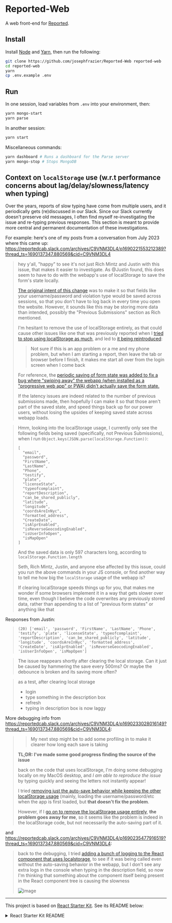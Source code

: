 # Reported-Web

A web front-end for [Reported](https://twitter.com/Reported_NYC).

## Install

Install [Node](https://nodejs.org/) and [Yarn](https://yarnpkg.com/), then run the following:

```bash
git clone https://github.com/josephfrazier/Reported-Web reported-web
cd reported-web
yarn
cp .env.example .env
```

## Run

In one session, load variables from `.env` into your environment, then:

```bash
yarn mongo-start
yarn parse
```

In another session:

```bash
yarn start
```

Miscellaneous commands:

```bash
yarn dashboard # Runs a dashboard for the Parse server
yarn mongo-stop # Stops MongoDB
```

## Context on `localStorage` use (w.r.t performance concerns about lag/delay/slowness/latency when typing)

Over the years, reports of slow typing have come from multiple users, and it periodically gets (re)discussed in our Slack.
Since our Slack currently doesn't preserve old messages, I often find myself re-investigating the issue and re-typing previous responses.
This section is meant to provide more central and permanent documentation of these investigations.

For example: here's one of my posts from a conversation from July 2023 where this came up: https://reportedcab.slack.com/archives/C9VNM3DL4/p1690221553212389?thread_ts=1690137347.880569&cid=C9VNM3DL4

> hey y'all, "happy" to see it's not just Rich Mintz and Justin with this issue,
> that makes it easier to investigate. As @Justin found, this does seem to
> have to do with the webapp's use of localStorage to save the form's state
> locally.
>
> [The original intent of this change](https://github.com/josephfrazier/reported-web/commit/4ad4c316aeb2d8a8e7bc8eb8e462aa722ca56a3a) was to make it so that fields like your
> username/password and violation type would be saved across sessions, so
> that you don't have to log back in every time you open the website.
> However, it sounds like this may be storing more data than intended,
> possibly the "Previous Submissions" section as Rich mentioned.
>
> I'm hesitant to remove the use of localStorage entirely, as that could cause
> other issues like one that was previously reported when I [tried to stop using localStorage as much](https://github.com/josephfrazier/reported-web/pull/391),
> and led to [it being reintroduced](https://github.com/josephfrazier/reported-web/pull/394):
> > Not sure if this is an app problem or a me and my phone problem, but when I
> > am starting a report, then leave the tab or browser before I finish, it makes
> > me start all over from the login screen when I come back
>
> For reference, the [periodic saving of form state was added to fix a bug where
> "swiping away" the webapp (when installed as a "progressive web app" or PWA)
> didn't actually save the form state.](https://github.com/josephfrazier/reported-web/commit/4b22f2d957a08712e65cca065b2c11d7c384b47e)
>
> If the latency issues are indeed related to the number of previous submissions
> made, then hopefully I can make it so that those aren't part of the saved
> state, and speed things back up for our power users, without losing the upsides
> of keeping saved state across webapp loads.

> Hmm, looking into the localStorage usage, I currently only see the following
> fields being saved (specifically, not Previous Submissions), when I run
> `Object.keys(JSON.parse(localStorage.Function))`:
>
> ```
> [
>   "email",
>   "password",
>   "FirstName",
>   "LastName",
>   "Phone",
>   "testify",
>   "plate",
>   "licenseState",
>   "typeofcomplaint",
>   "reportDescription",
>   "can_be_shared_publicly",
>   "latitude",
>   "longitude",
>   "coordsAreInNyc",
>   "formatted_address",
>   "CreateDate",
>   "isAlprEnabled",
>   "isReverseGeocodingEnabled",
>   "isUserInfoOpen",
>   "isMapOpen"
> ]
> ```
>
> And the saved data is only 597 characters long, according to `localStorage.Function.length`
>
> Seth, Rich Mintz, Justin, and anyone else affected by this issue, could you run
> the above commands in your JS console, or find another way to tell me how big
> the `localStorage` usage of the webapp is?
>
> If clearing localStorage speeds things up for you, that makes me wonder if some
> browsers implement it in a way that gets slower over time, even though I
> believe the code overwrites any previously stored data, rather than appending
> to a list of "previous form states" or anything like that

Responses from Justin:

> `(20) ['email', 'password', 'FirstName', 'LastName', 'Phone', 'testify',
> 'plate', 'licenseState', 'typeofcomplaint', 'reportDescription',
> 'can_be_shared_publicly', 'latitude', 'longitude', 'coordsAreInNyc',
> 'formatted_address', 'CreateDate', 'isAlprEnabled',
> 'isReverseGeocodingEnabled', 'isUserInfoOpen', 'isMapOpen']`

> The issue reappears shortly after clearing the local storage. Can it just be caused by hammering the save every 500ms? Or maybe the debounce is broken and its saving more often?

> as a test, after clearing local storage
> * login
> * type something in the description box
> * refresh
> * typing in description box is now laggy

More debugging info from https://reportedcab.slack.com/archives/C9VNM3DL4/p1690233028016149?thread_ts=1690137347.880569&cid=C9VNM3DL4:

> > My next step might be to add some profiling in to make it clearer how long each save is taking
> 
> **TL;DR: I've made some good progress finding the source of the issue**
> 
> back on the code that uses localStorage, I'm doing some debugging locally on my
> MacOS desktop, and _I am able to reproduce the issue_ by typing quickly and
> seeing the letters not instantly appear!
> 
> I tried [removing just the auto-save behavior while keeping the other
> localStorage usage](https://github.com/josephfrazier/reported-web/commit/2bac6d970bf906885d88626c12d80c04d7d080ef) (mainly, loading the username/password/etc when the app is
> first loaded, but **that doesn't fix the problem**.
> 
> However, if I [go on to remove the localStorage usage entirely](https://github.com/josephfrazier/reported-web/compare/josephfrazier:091a41d...josephfrazier:9b99eee), **the problem goes
> away for me**, so it seems like the problem is indeed in the localStorage code,
> but not necessarily the auto-saving part of it.

and https://reportedcab.slack.com/archives/C9VNM3DL4/p1690235477916519?thread_ts=1690137347.880569&cid=C9VNM3DL4:

> back to the debugging, I tried [adding a bunch of logging to the React
> component that uses localstorage](https://github.com/josephfrazier/react-localstorage/compare/josephfrazier:f10d44b...josephfrazier:7f9673e), to see if it was being called even without
> the auto-saving behavior in the webapp, but I don't see any extra logs in the
> console when typing in the description field, so now I'm thinking that
> something about the component itself being present in the React component
> tree is causing the slowness
> 
> ![image](https://github.com/josephfrazier/reported-web/assets/6473925/e5713d97-2fd3-4c1d-a4ea-3cfded5b0f23)

---

This project is based on [React Starter Kit](https://github.com/kriasoft/react-starter-kit). See its README below:

<details><summary>React Starter Kit README</summary>

## React Starter Kit — "[isomorphic](http://nerds.airbnb.com/isomorphic-javascript-future-web-apps/)" web app boilerplate &nbsp; <a href="https://github.com/kriasoft/react-starter-kit/stargazers"><img src="https://img.shields.io/github/stars/kriasoft/react-starter-kit.svg?style=social&label=Star&maxAge=3600" height="20"></a> <a href="https://twitter.com/ReactStarter"><img src="https://img.shields.io/twitter/follow/ReactStarter.svg?style=social&label=Follow&maxAge=3600" height="20"></a>

[React Starter Kit](https://www.reactstarterkit.com) is an opinionated boilerplate for web
development built on top of [Node.js](https://nodejs.org/),
[Express](http://expressjs.com/), [GraphQL](http://graphql.org/) and
[React](https://facebook.github.io/react/), containing modern web development
tools such as [Webpack](http://webpack.github.io/), [Babel](http://babeljs.io/)
and [Browsersync](http://www.browsersync.io/). Helping you to stay productive
following the best practices. A solid starting point for both professionals
and newcomers to the industry.

**See** [getting started guide](./docs/getting-started.md), [demo][demo],
[docs](https://github.com/kriasoft/react-starter-kit/tree/master/docs),
[roadmap](https://github.com/kriasoft/react-starter-kit/projects/1) &nbsp;|&nbsp;
**Join** [#react-starter-kit][chat] chat room on Gitter &nbsp;|&nbsp;
**Visit our sponsors**:<br><br>

<p align="center" align="top">
  <a href="https://rollbar.com/?utm_source=reactstartkit(github)&amp;utm_medium=link&amp;utm_campaign=reactstartkit(github)"><img src="https://koistya.github.io/files/rollbar-362x72.png" height="36" align="top" /></a>
  <a href="https://x-team.com/hire-react-developers/?utm_source=reactstarterkit&amp;utm_medium=github-link&amp;utm_campaign=reactstarterkit-june"><img src="https://koistya.github.io/files/xteam-255x72.png" height="36" align="top" /></a>
  <sup><a href="https://x-team.com/join/?utm_source=reactstarterkit&utm_medium=github-link&utm_campaign=reactstarterkit-june">Hiring</a></sup>
</p>

### Getting Started

- Follow the [getting started guide](./docs/getting-started.md) to download and run the project
  ([Node.js](https://nodejs.org/) >= 6.9)
- Check the [code recipes](./docs/recipes) used in this boilerplate, or share yours

### Customization

The `master` branch of React Starter Kit doesn't include a Flux implementation or any other
advanced integrations. Nevertheless, we have some integrations available to you in _feature_
branches that you can use either as a reference or merge into your project:

- [feature/redux](https://github.com/kriasoft/react-starter-kit/tree/feature/redux) ([PR](https://github.com/kriasoft/react-starter-kit/pull/1084))
  — isomorphic Redux by [Pavel Lang](https://github.com/langpavel)
  (see [how to integrate Redux](./docs/recipes/how-to-integrate-redux.md)) (based on `master`)
- [feature/apollo](https://github.com/kriasoft/react-starter-kit/tree/feature/apollo) ([PR](https://github.com/kriasoft/react-starter-kit/pull/1147))
  — isomorphic Apollo Client by [Pavel Lang](https://github.com/langpavel)
  (see [Tracking PR #1147](https://github.com/kriasoft/react-starter-kit/pull/1147)) (based on `feature/redux`)
- [feature/react-intl](https://github.com/kriasoft/react-starter-kit/tree/feature/react-intl) ([PR](https://github.com/kriasoft/react-starter-kit/pull/1135))
  — isomorphic Redux and React Intl by [Pavel Lang](https://github.com/langpavel)
  (see [how to integrate React Intl](./docs/recipes/how-to-integrate-react-intl.md)) (based on `feature/apollo`)
- [feature/apollo-pure](https://github.com/kriasoft/react-starter-kit/tree/feature/apollo-pure) ([PR](https://github.com/kriasoft/react-starter-kit/pull/1664))
  — bare Apollo codebase by [piglovesyou](https://github.com/piglovesyou) (based on `master`)

You can see status of most reasonable merge combination as [PRs labeled as `TRACKING`](https://github.com/kriasoft/react-starter-kit/labels/TRACKING)

If you think that any of these features should be on `master`, or vice versa, some features should
removed from the `master` branch, please [let us know](https://gitter.im/kriasoft/react-starter-kit).
We love your feedback!

### Comparison

<table width="100%">
  <tr>
    <th>&nbsp;</th>
    <th>
      <p>React Starter Kit</p>
      <a href="https://github.com/kriasoft/react-starter-kit"><img src="https://img.shields.io/github/stars/kriasoft/react-starter-kit.svg?style=social&label=~react-starter-kit" height="20"></a>
      <a href="https://twitter.com/ReactStarter"><img src="https://img.shields.io/twitter/follow/ReactStarter.svg?style=social&label=@ReactStarter" height="20"></a>
    </th>
    <th>
      <p>React Static Boilerplate</p>
      <a href="https://github.com/kriasoft/react-static-boilerplate"><img src="https://img.shields.io/github/stars/kriasoft/react-static-boilerplate.svg?style=social&label=~react-static-boilerplate" height="20"></a>
      <a href="https://twitter.com/ReactStatic"><img src="https://img.shields.io/twitter/follow/ReactStatic.svg?style=social&label=@ReactStatic" height="20"></a>
    </th>
    <th>
      <p>ASP.NET Core Starter Kit</p>
      <a href="https://github.com/kriasoft/aspnet-starter-kit"><img src="https://img.shields.io/github/stars/kriasoft/aspnet-starter-kit.svg?style=social&label=~aspnet-starter-kit" height="20"></a>
      <a href="https://twitter.com/dotnetreact"><img src="https://img.shields.io/twitter/follow/dotnetreact.svg?style=social&label=@dotnetreact" height="20"></a>
    </th>
  <tr>
  <tr>
    <th align="right">App type</th>
    <td align="center"><a href="http://nerds.airbnb.com/isomorphic-javascript-future-web-apps/">Isomorphic</a> (universal)</td>
    <td align="center"><a href="https://en.wikipedia.org/wiki/Single-page_application">Single-page application</a></td>
    <td align="center"><a href="https://en.wikipedia.org/wiki/Single-page_application">Single-page application</a></td>
  </tr>
  <tr>
    <th colspan="4">Frontend</th>
  <tr>
  <tr>
    <th align="right">Language</th>
    <td align="center">JavaScript (ES2015+, JSX)</td>
    <td align="center">JavaScript (ES2015+, JSX)</td>
    <td align="center">JavaScript (ES2015+, JSX)</td>
  </tr>
  <tr>
    <th align="right">Libraries</th>
    <td align="center">
      <a href="https://github.com/facebook/react">React</a>,
      <a href="https://github.com/ReactJSTraining/history">History</a>,
      <a href="https://github.com/kriasoft/universal-router">Universal Router</a>
    </td>
    <td align="center">
      <a href="https://github.com/facebook/react">React</a>,
      <a href="https://github.com/ReactJSTraining/history">History</a>,
      <a href="https://github.com/reactjs/redux">Redux</a>
    </td>
    <td align="center">
      <a href="https://github.com/facebook/react">React</a>,
      <a href="https://github.com/ReactJSTraining/history">History</a>,
      <a href="https://github.com/reactjs/redux">Redux</a>
    </td>
  </tr>
  <tr>
    <th align="right">Routes</th>
    <td align="center">Imperative (functional)</td>
    <td align="center">Declarative</td>
    <td align="center">Declarative, cross-stack</td>
  </tr>
  <tr>
    <th colspan="4">Backend</th>
  <tr>
  <tr>
    <th align="right">Language</th>
    <td align="center">JavaScript (ES2015+, JSX)</td>
    <td align="center">n/a</td>
    <td align="center">C#, F#</td>
  </tr>
  <tr>
    <th align="right">Libraries</th>
    <td align="center">
      <a href="https://nodejs.org">Node.js</a>,
      <a href="http://expressjs.com/">Express</a>,
      <a href="http://docs.sequelizejs.com/en/latest/">Sequelize</a>,<br>
      <a href="https://github.com/graphql/graphql-js">GraphQL</a></td>
    <td align="center">n/a</td>
    <td align="center">
      <a href="https://docs.asp.net/en/latest/">ASP.NET Core</a>,
      <a href="https://ef.readthedocs.io/en/latest/">EF Core</a>,<br>
      <a href="https://docs.asp.net/en/latest/security/authentication/identity.html">ASP.NET Identity</a>
    </td>
  </tr>
  <tr>
    <th align="right"><a href="https://www.quora.com/What-are-the-tradeoffs-of-client-side-rendering-vs-server-side-rendering">SSR</a></th>
    <td align="center">Yes</td>
    <td align="center">n/a</td>
    <td align="center">n/a</td>
  </tr>
  <tr>
    <th align="right">Data API</th>
    <td align="center"><a href="http://graphql.org/">GraphQL</a></td>
    <td align="center">n/a</td>
    <td align="center"><a href="https://docs.asp.net/en/latest/tutorials/first-web-api.html">Web API</a></td>
  </tr>
</table>

### Backers

♥ React Starter Kit? Help us keep it alive by donating funds to cover project
expenses via [OpenCollective](https://opencollective.com/react-starter-kit) or
[Bountysource](https://salt.bountysource.com/teams/react-starter-kit)!

<a href="http://www.nekst.me/" target="_blank" title="lehneres">
  <img src="https://github.com/lehneres.png?size=64" width="64" height="64" alt="lehneres">
</a>
<a href="http://www.vidpanel.com/" target="_blank" title="Tarkan Anlar">
  <img src="https://github.com/tarkanlar.png?size=64" width="64" height="64" alt="Tarkan Anlar">
</a>
<a href="https://morten.olsen.io/" target="_blank" title="Morten Olsen">
  <img src="https://github.com/mortenolsendk.png?size=64" width="64" height="64" alt="Morten Olsen">
</a>
<a href="https://twitter.com/adamthomann" target="_blank" title="Adam">
  <img src="https://github.com/athomann.png?size=64" width="64" height="64" alt="Adam">
</a>
<a href="http://dsernst.com/" target="_blank" title="David Ernst">
  <img src="https://github.com/dsernst.png?size=64" width="64" height="64" alt="David Ernst">
</a>
<a href="http://zanehitchcox.com/" target="_blank" title="Zane Hitchcox">
  <img src="https://github.com/zwhitchcox.png?size=64" width="64" height="64" alt="Zane Hitchcox">
</a>
<a href="https://opencollective.com/react-starter-kit" target="_blank">
  <img src="https://opencollective.com/static/images/become_backer.svg" width="64" height="64" alt="">
</a>

### How to Contribute

Anyone and everyone is welcome to [contribute](CONTRIBUTING.md) to this project. The best way to
start is by checking our [open issues](https://github.com/kriasoft/react-starter-kit/issues),
[submit a new issue](https://github.com/kriasoft/react-starter-kit/issues/new?labels=bug) or
[feature request](https://github.com/kriasoft/react-starter-kit/issues/new?labels=enhancement),
participate in discussions, upvote or downvote the issues you like or dislike, send [pull
requests](CONTRIBUTING.md#pull-requests).

### Learn More

- [Getting Started with React.js](http://facebook.github.io/react/)
- [Getting Started with GraphQL and Relay](https://quip.com/oLxzA1gTsJsE)
- [React.js Questions on StackOverflow](http://stackoverflow.com/questions/tagged/reactjs)
- [React.js Discussion Board](https://discuss.reactjs.org/)
- [Flux Architecture for Building User Interfaces](http://facebook.github.io/flux/)
- [Enzyme — JavaScript Testing utilities for React](http://airbnb.io/enzyme/)
- [Flow — A static type checker for JavaScript](http://flowtype.org/)
- [The Future of React](https://github.com/reactjs/react-future)
- [Learn ES6](https://babeljs.io/docs/learn-es6/), [ES6 Features](https://github.com/lukehoban/es6features#readme)

### Related Projects

- [GraphQL Starter Kit](https://github.com/kriasoft/graphql-starter-kit) — Boilerplate for building data APIs with Node.js, JavaScript (via Babel) and GraphQL
- [Membership Database](https://github.com/membership/membership.db) — SQL schema boilerplate for user accounts, profiles, roles, and auth claims
- [Babel Starter Kit](https://github.com/kriasoft/babel-starter-kit) — Boilerplate for authoring JavaScript/React.js libraries

### Support

- [#react-starter-kit](http://stackoverflow.com/questions/tagged/react-starter-kit) on Stack Overflow — Questions and answers
- [#react-starter-kit](https://gitter.im/kriasoft/react-starter-kit) on Gitter — Watch announcements, share ideas and feedback
- [GitHub issues](https://github.com/kriasoft/react-starter-kit/issues), or [Scrum board](https://waffle.io/kriasoft/react-starter-kit) — File issues, send feature requests
- [appear.in/react](https://appear.in/react) — Open hours! Exchange ideas and experiences (React, GraphQL, startups and pet projects)
- [@koistya](https://twitter.com/koistya) on [Codementor](https://www.codementor.io/koistya), or [Skype](http://hatscripts.com/addskype?koistya) — Private consulting

### License

Copyright © 2014-present Kriasoft, LLC. This source code is licensed under the MIT
license found in the [LICENSE.txt](https://github.com/kriasoft/react-starter-kit/blob/master/LICENSE.txt)
file. The documentation to the project is licensed under the
[CC BY-SA 4.0](http://creativecommons.org/licenses/by-sa/4.0/) license.

---

Made with ♥ by Konstantin Tarkus ([@koistya](https://twitter.com/koistya)) and [contributors](https://github.com/kriasoft/react-starter-kit/graphs/contributors)

[rsk]: https://www.reactstarterkit.com
[demo]: http://demo.reactstarterkit.com
[node]: https://nodejs.org
[chat]: https://gitter.im/kriasoft/react-starter-kit

</details>
